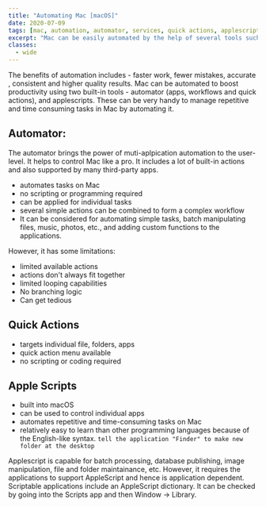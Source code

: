 ```yaml
---
title: "Automating Mac [macOS]"
date: 2020-07-09
tags: [mac, automation, automator, services, quick actions, applescripts, apple]
excerpt: "Mac can be easily automated by the help of several tools such as automator, quick actions, applescripts"
classes:
  - wide
---
```


The benefits of automation includes - faster work, fewer mistakes, accurate , consistent and higher quality results.
Mac can be automated to boost productivity using two built-in tools - automator (apps, workflows and quick actions), and applescripts. These can be very handy to manage repetitive and time consuming tasks in Mac by automating it.

## Automator:
The automator brings the power of muti-aplpication automation to the user-level. It helps to control Mac like a pro. It includes a lot of built-in actions and also supported by many third-party apps. 

- automates tasks on Mac
- no scripting or programming required
- can be applied for individual tasks
- several simple actions can be combined to form a complex workflow
- It can be considered for automating simple tasks, batch manipulating files, music, photos, etc., and adding custom functions to the applications.

However, it has some limitations: 
- limited available actions
- actions don't always fit together
- limited looping capabilities
- No branching logic
- Can get tedious

## Quick Actions
- targets individual file, folders, apps
- quick action menu available 
- no scripting or coding required

## Apple Scripts
- built into macOS
- can be used to control individual apps
- automates repetitive and time-consuming tasks on Mac
- relatively easy to learn than other programming languages because of the English-like syntax.
  `tell the application "Finder" to make new folder at the desktop`

Applescript is capable for batch processing, database publishing, image manipulation, file and folder maintainance, etc. However, it requires the applications to support AppleScript and hence is application dependent. Scriptable applications include an AppleScript dictionary. It can be checked by going into the Scripts app and then Window -> Library.

